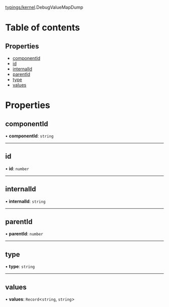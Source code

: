 [typings/kernel](../modules/typings_kernel.md).DebugValueMapDump

# Table of contents

## Properties

- [componentId](typings_kernel.DebugValueMapDump.md#componentid)
- [id](typings_kernel.DebugValueMapDump.md#id)
- [internalId](typings_kernel.DebugValueMapDump.md#internalid)
- [parentId](typings_kernel.DebugValueMapDump.md#parentid)
- [type](typings_kernel.DebugValueMapDump.md#type)
- [values](typings_kernel.DebugValueMapDump.md#values)

# Properties

## componentId

• **componentId**: `string`

___

## id

• **id**: `number`

___

## internalId

• **internalId**: `string`

___

## parentId

• **parentId**: `number`

___

## type

• **type**: `string`

___

## values

• **values**: `Record`<`string`, `string`\>
